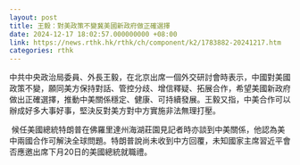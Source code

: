 ```yaml
---
layout: post
title: 王毅：對美政策不變冀美國新政府做正確選擇
date: 2024-12-17 18:02:57.000000000 +08:00
link: https://news.rthk.hk/rthk/ch/component/k2/1783882-20241217.htm
categories: rthk
---
```


中共中央政治局委員、外長王毅，在北京出席一個外交研討會時表示，中國對美國政策不變，願同美方保持對話、管控分歧、增信釋疑、拓展合作，希望美國新政府做出正確選擇，推動中美關係穩定、健康、可持續發展。王毅又指，中美合作可以辦成好多大事好事，堅決反對美方對中方實施非法無理打壓。

 候任美國總統特朗普在佛羅里達州海湖莊園見記者時亦談到中美關係，他認為美中兩國合作可解決全球問題。特朗普說尚未收到中方回覆，未知國家主席習近平會否應邀出席下月20日的美國總統就職禮。
